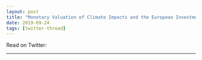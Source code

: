 ```yaml
---
layout: post
title: "Monetary Valuation of Climate Impacts and the European Investment Bank's Energy Policy"
date: 2019-09-24
tags: [twitter-thread]
---
```


Read on Twitter: <a href="http://bit.ly/2mqbEt4" target="_blank"><i class="fab fa-twitter-square fa-1x" title="twitter-thread"></i></a> 

---

<div id="tttt_1171057057950314501" data-option="1"><strong><a href="https://threadreaderapp.com/thread/1176537111715033088.html"></a></strong></div><script async src="https://threadreaderapp.com/embed/1171057057950314501.js" charset="utf-8"></script>
